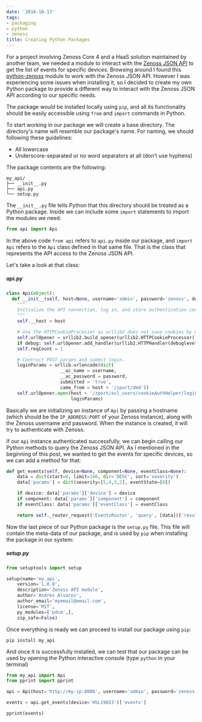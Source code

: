```yaml
---
date: '2016-10-13'
tags:
- packaging
- python
- zenoss
title: Creating Python Packages
---
```


For a project involving Zenoss Core 4 and a HaaS solution maintained by another team, we needed a module to interact with the [Zenoss JSON API](http://wiki.zenoss.org/Working_with_the_JSON_API) to get the list of events for specific devices. Browsing around I found this [python-zenoss](https://github.com/iamseth/python-zenoss) module to work with the Zenoss JSON API. However I was experiencing some issues when installing it, so I decided to create my own Python package to provide a different way to interact with the Zenoss JSON API according to our specific needs.

The package would be installed locally using `pip`, and all its functionality should be easily accessible using `from` and `import` commands in Python.

To start working in our package we will create a base directory. The directory's name will resemble our package's name. For naming, we should following these guidelines:


- All lowercase
- Underscore-separated or no word separators at all (don’t use hyphens)


The package contents are the following:

```
my_api/
├── __init__.py
├── api.py
└── setup.py
```

<!--more-->

The `__init__.py` file tells Python that this directory should be treated as a Python package. Inside we can include some `import` statements to import the modules we need:

```python
from api import Api
```

In the above code `from api` refers to `api.py` inside our package, and `import Api` refers to the `Api` class defined in that same file. That is the class that represents the API access to the Zenoss JSON API.

Let's take a look at that class:

##### api.py

```python
class Api(object):
  def __init__(self, host=None, username='admin', password='zenoss', debug=False):
    """
    Initialize the API connection, log in, and store authentication cookie
    """
    self.__host = host

    # Use the HTTPCookieProcessor as urllib2 does not save cookies by default
    self.urlOpener = urllib2.build_opener(urllib2.HTTPCookieProcessor())
    if debug: self.urlOpener.add_handler(urllib2.HTTPHandler(debuglevel=1))
    self.reqCount = 1

    # Contruct POST params and submit login.
    loginParams = urllib.urlencode(dict(
                    __ac_name = username,
                    __ac_password = password,
                    submitted = 'true',
                    came_from = host + '/zport/dmd'))
    self.urlOpener.open(host + '/zport/acl_users/cookieAuthHelper/login',
                        loginParams)

```

Basically we are initializing an instance of `Api` by passing a hostname (which should be the `IP_ADDRESS:PORT` of your Zenoss instance), along with the Zenoss username and password. When the instance is created, it will try to authenticate with Zenoss.

If our `Api` instance authenticated successfully, we can begin calling our Python methods to query the Zenoss JSON API. As I mentioned in the beginning of this post, we wanted to get the events for specific devices, so we can add a method for that:

```python
def get_events(self, device=None, component=None, eventClass=None):
    data = dict(start=0, limit=100, dir='DESC', sort='severity')
    data['params'] = dict(severity=[5,4,3,2], eventState=[0])

    if device: data['params']['device'] = device
    if component: data['params']['component'] = component
    if eventClass: data['params']['eventClass'] = eventClass

    return self._router_request('EventsRouter', 'query', [data])['result']

```

Now the last piece of our Python package is the `setup.py` file. This file will contain the meta-data of our package, and is used by `pip` when installing the package in our system:

##### setup.py

```python
from setuptools import setup

setup(name='my_api',
    version='1.0.0',
    description='Zenoss API module',
    author='Andres Alvarez',
    author_email='myemail@email.com',
    license='MIT',
    py_modules=['pdcm',],
    zip_safe=False)

```

Once everything is ready we can proceed to install our package using `pip`:

`pip install my_api`

And once it is successfully installed, we can test that our package can be used by opening the Python interactive console (type `python` in your terminal)

```python
from my_api import Api
from pprint import pprint

api = Api(host='http://my-ip:8080', username='admin', password='zenoss')

events = api.get_events(device='HSL19023')['events']

pprint(events)
```